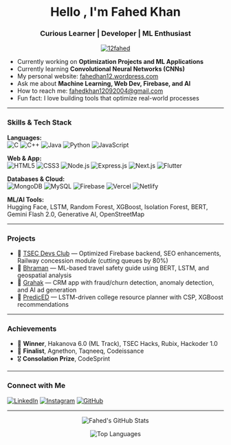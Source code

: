 <h1 align="center">Hello , I'm Fahed Khan</h1>
<h3 align="center">Curious Learner | Developer | ML Enthusiast</h3>

<p align="center">
  <a href="https://github.com/12fahed">
    <img src="https://komarev.com/ghpvc/?username=12fahed&label=Profile%20views&color=0e75b6&style=flat" alt="12fahed" />
  </a>
</p>

- Currently working on **Optimization Projects and ML Applications**
- Currently learning **Convolutional Neural Networks (CNNs)**
- My personal website: [fahedhan12.wordpress.com](https://fahedhan12.wordpress.com)
- Ask me about **Machine Learning, Web Dev, Firebase, and AI**
- How to reach me: fahedkhan12092004@gmail.com
- Fun fact: I love building tools that optimize real-world processes

---

### Skills & Tech Stack

**Languages:**  
![C](https://img.shields.io/badge/C-00599C?style=flat&logo=c&logoColor=white)
![C++](https://img.shields.io/badge/C++-00599C?style=flat&logo=c%2B%2B&logoColor=white)
![Java](https://img.shields.io/badge/Java-007396?style=flat&logo=java&logoColor=white)
![Python](https://img.shields.io/badge/Python-3776AB?style=flat&logo=python&logoColor=white)
![JavaScript](https://img.shields.io/badge/JavaScript-F7DF1E?style=flat&logo=javascript&logoColor=black)

**Web & App:**  
![HTML5](https://img.shields.io/badge/HTML5-E34F26?style=flat&logo=html5&logoColor=white)
![CSS3](https://img.shields.io/badge/CSS3-1572B6?style=flat&logo=css3&logoColor=white)
![Node.js](https://img.shields.io/badge/Node.js-339933?style=flat&logo=nodedotjs&logoColor=white)
![Express.js](https://img.shields.io/badge/Express.js-000000?style=flat&logo=express&logoColor=white)
![Next.js](https://img.shields.io/badge/Next.js-000000?style=flat&logo=nextdotjs&logoColor=white)
![Flutter](https://img.shields.io/badge/Flutter-02569B?style=flat&logo=flutter&logoColor=white)

**Databases & Cloud:**  
![MongoDB](https://img.shields.io/badge/MongoDB-47A248?style=flat&logo=mongodb&logoColor=white)
![MySQL](https://img.shields.io/badge/MySQL-4479A1?style=flat&logo=mysql&logoColor=white)
![Firebase](https://img.shields.io/badge/Firebase-FFCA28?style=flat&logo=firebase&logoColor=black)
![Vercel](https://img.shields.io/badge/Vercel-000000?style=flat&logo=vercel&logoColor=white)
![Netlify](https://img.shields.io/badge/Netlify-00C7B7?style=flat&logo=netlify&logoColor=white)

**ML/AI Tools:**  
Hugging Face, LSTM, Random Forest, XGBoost, Isolation Forest, BERT, Gemini Flash 2.0, Generative AI, OpenStreetMap

---

### Projects

- 🔗 [TSEC Devs Club](https://tsecdevsclub.com/) — Optimized Firebase backend, SEO enhancements, Railway concession module (cutting queues by 80%)
- 🔗 [Bhraman](https://github.com/12fahed/Bhraman-Travel-Guide-and-Safety) — ML-based travel safety guide using BERT, LSTM, and geospatial analysis
- 🔗 [Grahak](https://github.com/12fahed/Grahak-CRM) — CRM app with fraud/churn detection, anomaly detection, and AI ad generation
- 🔗 [PredicED](https://github.com/12fahed/Saboo-Siddik-Web) — LSTM-driven college resource planner with CSP, XGBoost recommendations

---

### Achievements

- 🥇 **Winner**, Hakanova 6.0 (ML Track), TSEC Hacks, Rubix, Hackoder 1.0  
- 🏅 **Finalist**, Agnethon, Taqneeq, Codeissance  
- 🎖️ **Consolation Prize**, CodeSprint  

---

### Connect with Me

[![LinkedIn](https://img.shields.io/badge/LinkedIn-0077B5?style=flat&logo=linkedin&logoColor=white)](https://www.linkedin.com/in/fahed-khan-13b11025b/)
[![Instagram](https://img.shields.io/badge/Instagram-E4405F?style=flat&logo=instagram&logoColor=white)](https://instagram.com/__fahedkhan)
[![GitHub](https://img.shields.io/badge/GitHub-100000?style=flat&logo=github&logoColor=white)](https://github.com/12fahed)

---

<p align="center">
  <img src="https://github-readme-stats.vercel.app/api?username=12fahed&show_icons=true&theme=dark" alt="Fahed's GitHub Stats" />
</p>

<p align="center">
  <img src="https://github-readme-stats.vercel.app/api/top-langs/?username=12fahed&layout=compact&theme=dark" alt="Top Languages" />
</p>
